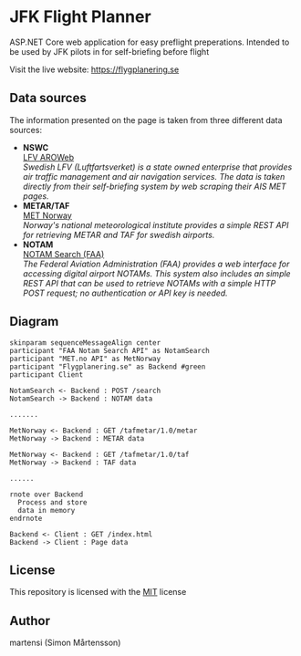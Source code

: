 # JFK Flight Planner
ASP.NET Core web application for easy preflight preperations. Intended to be used by JFK pilots in for self-briefing before flight

Visit the live website: https://flygplanering.se

## Data sources

The information presented on the page is taken from three different data sources:

* **NSWC**  
  [LFV AROWeb](https://aro.lfv.se/)  
  *Swedish LFV (Luftfartsverket) is a state owned enterprise that provides air traffic management and air navigation services. The data is taken directly from their self-briefing system by web scraping their AIS MET pages.*  
* **METAR/TAF**  
  [MET Norway](https://api.met.no/weatherapi/tafmetar/1.0/documentation)  
  *Norway's national meteorological institute provides a simple REST API for retrieving METAR and TAF for swedish airports.*  
* **NOTAM**  
  [NOTAM Search (FAA)](https://notams.aim.faa.gov/notamSearch)  
  *The Federal Aviation Administration (FAA) provides a web interface for accessing digital airport NOTAMs. This system also includes an simple REST API that can be used to retrieve NOTAMs with a simple HTTP POST request; no authentication or API key is needed.*

## Diagram

```plantuml
skinparam sequenceMessageAlign center
participant "FAA Notam Search API" as NotamSearch
participant "MET.no API" as MetNorway
participant "Flygplanering.se" as Backend #green
participant Client

NotamSearch <- Backend : POST /search
NotamSearch -> Backend : NOTAM data

.......

MetNorway <- Backend : GET /tafmetar/1.0/metar
MetNorway -> Backend : METAR data

MetNorway <- Backend : GET /tafmetar/1.0/taf
MetNorway -> Backend : TAF data

......

rnote over Backend 
  Process and store
  data in memory
endrnote

Backend <- Client : GET /index.html
Backend -> Client : Page data

```

## License

This repository is licensed with the [MIT](LICENSE) license

## Author

martensi (Simon Mårtensson)
